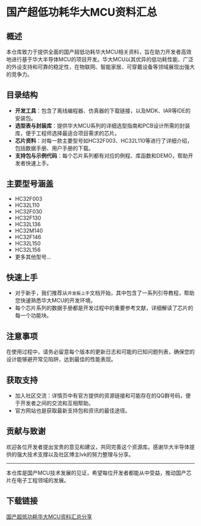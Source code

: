# 国产超低功耗华大MCU资料汇总

## 概述

本仓库致力于提供全面的国产超低功耗华大MCU相关资料，旨在助力开发者高效地进行基于华大半导体MCU的项目开发。华大MCU以其优异的低功耗性能、广泛的外设支持和可靠的稳定性，在物联网、智能家居、可穿戴设备等领域展现出强大的竞争力。

## 目录结构

- **开发工具**：包含了离线编程器、仿真器的下载链接，以及MDK、IAR等IDE的安装包。
- **选型表与封装库**：提供华大MCU系列的详细选型指南和PCB设计所需的封装库，便于工程师选择最适合项目需求的芯片。
- **芯片资料**：对每一款主要型号如HC32F003、HC32L110等进行了详细介绍，包括数据手册、用户手册的下载。
- **支持包与示例代码**：每个芯片系列都有对应的例程、库函数和DEMO，帮助开发者快速上手。

## 主要型号涵盖

- HC32F003
- HC32L110
- HC32F030
- HC32F130
- HC32L136
- HC32M140
- HC32F146
- HC32L150
- HC32L156
- 更多其他型号...

## 快速上手

- 对于新手，我们推荐从`开发板上手`文档开始，其中包含了一系列引导教程，帮助您快速熟悉华大MCU的开发环境。
- 每个芯片系列的数据手册都是开发过程中的重要参考文献，详细解读了芯片的每一个功能块。

## 注意事项

在使用过程中，请务必留意每个版本的更新日志和可能的已知问题列表，确保您的设计能够避开常见陷阱，达到最佳的性能表现。

## 获取支持

- 加入社区交流：详情页中有官方提供的资源链接和可能存在的QQ群号码，便于开发者之间的交流和互相帮助。
- 官方网站也是获取最新支持包和资讯的最佳途径。

## 贡献与致谢

欢迎各位开发者提出宝贵的意见和建议，共同完善这个资源库。感谢华大半导体提供的强大技术支撑以及社区博主lvk的努力整理与分享。

---

本仓库是国产MCU技术发展的见证，希望每位开发者都能从中受益，推动国产芯片在电子工程领域的发展。

## 下载链接

[国产超低功耗华大MCU资料汇总分享](https://pan.quark.cn/s/ece88d21c03f)